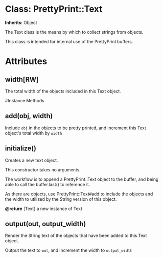 # Class: PrettyPrint::Text
**Inherits:** Object
    

The Text class is the means by which to collect strings from objects.

This class is intended for internal use of the PrettyPrint buffers.


# Attributes
## width[RW] [](#attribute-i-width)
The total width of the objects included in this Text object.


#Instance Methods
## add(obj, width) [](#method-i-add)
Include `obj` in the objects to be pretty printed, and increment this Text
object's total width by `width`

## initialize() [](#method-i-initialize)
Creates a new text object.

This constructor takes no arguments.

The workflow is to append a PrettyPrint::Text object to the buffer, and being
able to call the buffer.last() to reference it.

As there are objects, use PrettyPrint::Text#add to include the objects and the
width to utilized by the String version of this object.

**@return** [Text] a new instance of Text

## output(out, output_width) [](#method-i-output)
Render the String text of the objects that have been added to this Text
object.

Output the text to `out`, and increment the width to `output_width`

